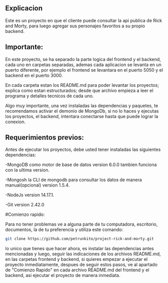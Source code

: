 
## Explicacion

Este es un proyecto en que el cliente puede consultar la api publica de Rick and Morty, para luego agregar sus personajes favoritos a su propio backend.

## Importante:

En este proyecto, se ha separado la parte logica del frontend y el backend, cada uno en carpetas separadas, ademas cada aplicacion se levanta en un puerto diferente, por ejemplo el frontend se levantara en el puerto 5050 y el backend en el puerto 3000.

En cada carpeta estan los README.md para poder levantar los proyectos; explica como estan estructurados; desde que archivo empieza a leer el programa y detalles tecnicos de cada uno.

Algo muy importante, una vez instaladas las dependencias y paquetes, te recomendamos activar el demonio de MongoDb, si no lo haces y ejecutas los proyectos, el backend, intentara conectarse hasta que puede lograr la conexion.

## Requerimientos previos:

Antes de ejecutar los proyectos, debe usted tener instaladas las siguientes dependencias:

-MongoDB como motor de base de datos version 6.0.0 tambien funciona con la ultima version.

-Mongosh la CLI de mongodb para consultar los datos de manera manual(opcional) version 1.5.4.

-NodeJs version 14.17.1.

-Git version 2.42.0

#Comienzo rapido:

Para no tener problemas ve a alguna parte de tu computadora, escritorio, documentos, la de tu preferencia y utiliza este comando:
```sh
git clone https://github.com/petrunkito/project-rick-and-morty.git
```

lo unico que tienes que hacer ahora, es instalar las dependencias antes mencionadas y luego, seguir las indicaciones de los archivos README.md, en las carpetas frontend y backend, si quieres empezar a ejecutar el proyecto inmediatamente, despues de seguir estos pasos, ve al apartado de "Comienzo Rapido" en cada archivo README.md del frontend y el backend, asi ejecutar el proyecto de manera inmediata.